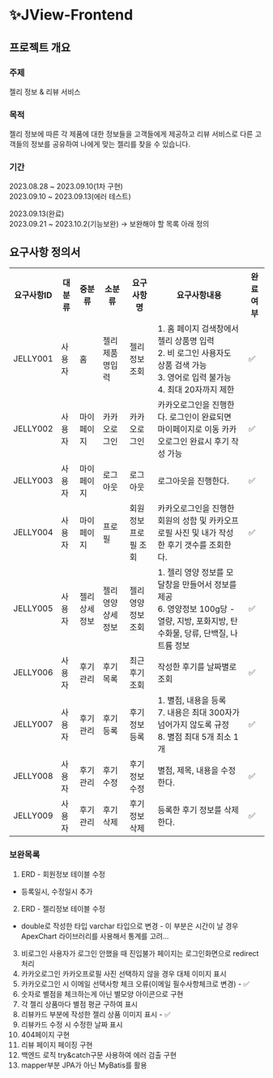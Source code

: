 # ✨JView-Frontend

## 프로젝트 개요
### 주제
젤리 정보 & 리뷰 서비스

### 목적
젤리 정보에 따른 각 제품에 대한 정보들을 고객들에게 제공하고 리뷰 서비스로 다른 고객들의 정보를 공유하여 나에게 맞는 젤리를 찾을 수 있습니다.

### 기간
2023.08.28 ~ 2023.09.10(1차 구현)<br />
2023.09.10 ~ 2023.09.13(에러 테스트)<br />

2023.09.13(완료)<br />
2023.09.21 ~ 2023.10.2(기능보완)
→ 보완해야 할 목록 아래 정의

## 요구사항 정의서

<table>
    <tr>
        <th>요구사항ID</th>
        <th>대분류</th>
        <th>중분류</th>
        <th>소분류</th>
        <th>요구사항명</th>
        <th>요구사항내용</th>
        <th>완료여부</th>
    </tr>
    <tr>
        <td>JELLY001</td>
        <td>사용자</td>
        <td>홈</td>
        <td>젤리제품명입력</td>
        <td>젤리정보조회</td>
        <td>1. 홈 페이지 검색창에서 젤리 상품명 입력 <br />2. 비 로그인 사용자도 상품 검색 가능<br />
3. 영어로 입력 불가능 <br />
4. 최대 20자까지 제한</td>
        <td>✅</td>
    </tr>
    <tr>
        <td>JELLY002</td>
        <td>사용자</td>
        <td>마이페이지</td>
        <td>카카오로그인</td>
        <td>카카오로그인</td>
        <td>카카오로그인을 진행한다. 로그인이 완료되면 마이페이지로 이동 카카오로그인 완료시 후기 작성 가능</td>
        <td>✅</td>
    </tr>
    <tr>
        <td>JELLY003</td>
        <td>사용자</td>
        <td>마이페이지</td>
        <td>로그아웃</td>
        <td>로그아웃</td>
        <td>로그아웃을 진행한다.</td>
        <td>✅</td>
    </tr>
    <tr>
        <td>JELLY004</td>
        <td>사용자</td>
        <td>마이페이지</td>
        <td>프로필</td>
        <td>회원정보 프로필 조회</td>
        <td>카카오로그인을 진행한 회원의 성함 및 카카오프로필 사진 및 내가 작성한 후기 갯수를 조회한다.</td>
        <td>✅</td>
    </tr>
    <tr>
        <td>JELLY005</td>
        <td>사용자</td>
        <td>젤리 상세정보</td>
        <td>젤리 영양 상세정보</td>
        <td>젤리 영양 정보 조회</td>
        <td>1. 젤리 영양 정보를 모달창을 만들어서 정보를 제공 <br />
6. 영양정보 100g당 - 열량, 지방, 포화지방, 탄수화물, 당류, 단백질, 나트륨 정보</td>
        <td>✅</td>
    </tr>
        <tr>
        <td>JELLY006</td>
        <td>사용자</td>
        <td>후기관리</td>
        <td>후기목록</td>
        <td>최근후기 조회</td>
        <td>작성한 후기를 날짜별로 조회</td>
        <td>✅</td>
    </tr>
    <tr>
        <td>JELLY007</td>
        <td>사용자</td>
        <td>후기관리</td>
        <td>후기등록</td>
        <td>후기정보등록</td>
        <td>1. 별점, 내용을 등록<br />
7. 내용은 최대 300자가 넘어가지 않도록 규정 <br />
8.  별점 최대 5개 최소 1개</td>
        <td>✅</td>
    </tr>
    <tr>
        <td>JELLY008</td>
        <td>사용자</td>
        <td>후기관리</td>
        <td>후기수정</td>
        <td>후기정보수정</td>
        <td>별점, 제목, 내용을 수정한다.</td>
        <td>✅</td>
    </tr>
    <tr>
        <td>JELLY009</td>
        <td>사용자</td>
        <td>후기관리</td>
        <td>후기삭제</td>
        <td>후기정보삭제</td>
        <td>등록한 후기 정보를 삭제한다.</td>
        <td>✅</td>
    </tr>
</table>


### 보완목록
1. ERD - 회원정보 테이블 수정
- 등록일시, 수정일시 추가
2. ERD - 젤리정보 테이블 수정
- double로 작성한 타입 varchar 타입으로 변경 - 이 부분은 시간이 날 경우 ApexChart 라이브러리를 사용해서 통계를 고려...
3. 비로그인 사용자가 로그인 안했을 때 진입불가 페이지는 로그인화면으로 redirect처리
4. 카카오로그인 카카오프로필 사진 선택하지 않을 경우 대체 이미지 표시
5. 카카오로그인 시 이메일 선택사항 체크 오류(이메일 필수사항체크로 변경) - ✅
6. 숫자로 별점을 체크하는게 아닌 별모양 아이콘으로 구현
7. 각 젤리 상품마다 별점 평균 구하여 표시
8. 리뷰카드 부분에 작성한 젤리 상품 이미지 표시 - ✅
9. 리뷰카드 수정 시 수정한 날짜 표시
10. 404페이지 구현
11. 리뷰 페이지 페이징 구현
12. 백엔드 로직 try&catch구문 사용하여 에러 검출 구현
13. mapper부분 JPA가 아닌 MyBatis를 활용